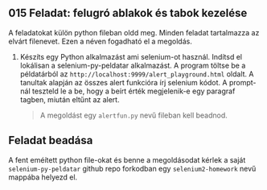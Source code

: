 ## 015 Feladat: felugró ablakok és tabok kezelése

A feladatokat külön python fileban oldd meg. Minden feladat tartalmazza az elvárt filenevet. Ezen a néven fogadható el a megoldás.

1) Készíts egy Python alkalmazást ami selenium-ot használ. Indítsd el lokálisan a selenium-py-peldatar alkalmazást. A program töltse be a példatárból az `http://localhost:9999/alert_playground.html` oldalt. A tanultak alapján az összes alert funkcióra írj selenium kódot. A prompt-nál teszteld le a be, hogy a beírt érték megjelenik-e egy paragraf tagben, miután eltűnt az alert.
    > A megoldást egy `alertfun.py` nevű fileban kell beadnod.

## Feladat beadása
A fent eméített python file-okat és benne a megoldásodat kérlek a saját `selenium-py-peldatar` github repo forkodban egy `selenium2-homework` nevű mappába helyezd el.
